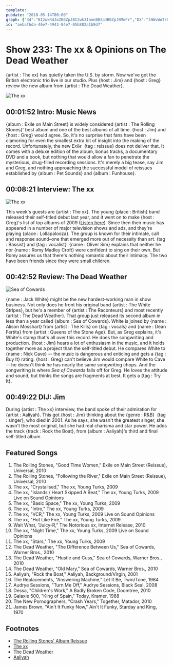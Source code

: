```yaml
---
template: 
pubdate: "2010-05-14T00:00"
graph: {"34":"BI2wkR43oZBBZpJBI2wk3IaonBBZpJBBZpJBMmFr","DX":"lNWvWuTrDX10BIBlNWvWD3HYrlNWvWeuGsolNWvW6IuT9euGsoCH2VieuGso","1ZG":"8miPwfu7rw8miPwbvFPv8miPwYxuNybvFPvrh0wIK3dBibvFPvTbficbvFPv97qiprh0wIdhnxerh0wI8naS1K3dBi8IZy0K3dBiTbficobRiD97qipX6cfdBHm1Gdhnxe","2AA":"0bGt0BJwul0bGt0zLx1TBJwulYnsUc"}
id: "aebafbda-46e7-4943-84e7-05b882a1b9d7"
---
```






# Show 233: The xx & Opinions on The Dead Weather

{artist : The xx} has quietly taken the U.S. by storm. Now we've got the British electronic trio live in our studio. Plus {host : Jim} and {host : Greg} review the new album from {artist : The Dead Weather}.

![The xx](https://static.soundopinions.org/images/2010/thexx/1.jpg)



## 00:01:52 Intro: Music News

{album : Exile on Main Street} is widely considered {artist : The Rolling Stones}' best album and one of the best albums of all time. {host : Jim} and {host : Greg} would agree. So, it's no surprise that fans have been clamoring for even the smallest extra bit of insight into the making of the record. Unfortunately, the new *Exile*  {tag : reissue} does not deliver that. It comes with a deluxe edition of the album, bonus tracks, a documentary DVD and a book, but nothing that would allow a fan to penetrate the mysterious, drug-filled recording sessions. It's merely a big tease, say Jim and Greg, and nothing approaching the successful model of reissues established by {album : Pet Sounds} and {album : Funhouse}.



## 00:08:21 Interview: The xx

![The xx](https://static.soundopinions.org/assets/233/DX0.jpg)

This week's guests are {artist : The xx}. The young {place : British} band released their self-titled debut last year, and it went on to make {host : Greg}'s list of top albums of 2009 ([Listen here](/show/211/)). Since then their music has appeared in a number of major television shows and ads, and they're playing {place : Lollapalooza}. The group is known for their intimate, call and response sound–one that emerged more out of necessity than art. {tag : Bassist} and {tag : vocalist}  {name : Oliver Sim} explains that neither he nor {name : Romy Madley Croft} were confident to sing on their own. But Romy assures us that there's nothing romantic about their intimacy. The two have been friends since they were small children.



## 00:42:52 Review: The Dead Weather

![Sea of Cowards](https://static.soundopinions.org/assets/233/1ZG0.jpg)

{name : Jack White} might be the new hardest-working man in show business. Not only does he front his original band {artist : The White Stripes}, but he's a member of {artist : The Raconteurs} and most recently {artist : The Dead Weather}. That group just released its second album in less than a year called {album : Sea of Cowards}. White is joined by {name : Alison Mosshart} from {artist : The Kills} on {tag : vocals} and {name : Dean Fertita} from {artist : Queens of the Stone Age}. But, as Greg explains, it's White's stamp that's all over this record. He does the songwriting and production. {host : Jim} hears a lot of enthusiasm in the music, and it holds together more as a project than the self-titled debut. He compares White to {name : Nick Cave} -- the music is dangerous and enticing and gets a {tag : Buy It} rating. {host : Greg} can't believe Jim would compare White to Cave -- he doesn't think he has nearly the same songwriting chops. And the songwriting is where *Sea of Cowards* falls off for Greg. He loves the attitude and sound, but thinks the songs are fragments at best. It gets a {tag : Try It}.



## 00:49:22 DIJ: Jim

During {artist : The xx} interview, the band spoke of their admiration for {artist : Aaliyah}. This got {host : Jim} thinking about the {genre : R&B}  {tag : singer}, who died in 2001. As he says, she wasn't the greatest singer, she wasn't the most original, but she had real charisma and star power. He adds the track {track : Rock the Boat}, from {album : Aaliyah}'s third and final self-titled album.



## Featured Songs

1. The Rolling Stones, "Good Time Women," Exile on Main Street (Reissue), Universal, 2010
2. The Rolling Stones, "Following the River," Exile on Main Street (Reissue), Universal, 2010
3. The xx, "Crystalised," The xx, Young Turks, 2009
4. The xx, "Islands / Heart Skipped A Beat," The xx, Young Turks, 2009 Live on Sound Opinions
5. The xx, "Basic Space," The xx, Young Turks, 2009
6. The xx, "Intro," The xx, Young Turks, 2009
7. The xx, "VCR," The xx, Young Turks, 2009 Live on Sound Opinions
8. The xx, "Hot Like Fire," The xx, Young Turks, 2009
9. Wait What, "Juicy-R," The Notorious xx, Internet Release, 2010
10. The xx, "Night Time," The xx, Young Turks, 2009 Live on Sound Opinions
11. The xx, "Stars," The xx, Young Turks, 2009
12. The Dead Weather, "The Difference Between Us," Sea of Cowards, Warner Bros., 2010
13. The Dead Weather, "Hustle and Cuss," Sea of Cowards, Warner Bros., 2010
14. The Dead Weather, "Old Mary," Sea of Cowards, Warner Bros., 2010
15. Aaliyah, "Rock the Boat," Aaliyah, Background/Virgin, 2001
16. The Replacements, "Answering Machine," Let It Be, Twin/Tone, 1984
17. Audrye Sessions, "Turn Me Off," Audrye Sessions, Black Seal, 2008
18. Dessa, "Children's Work," A Badly Broken Code, Doomtree, 2010
19. Galaxie 500, "King of Spain," Today, Kramer, 1988
20. The New Pornographers, "Crash Years," Together, Matador, 2010
21. James Brown, "Ain't It Funky Now," Ain't It Funky, Starday and King, 1970



## Footnotes

- [The Rolling Stones' Album Reissue](http://www.rollingstone.com/music/news/the-secrets-behind-the-rolling-stones-exile-on-main-street-reissue-20100309)
- [The xx](http://thexx.info/)
- [The Dead Weather](http://www.thedeadweather.com/)
- [Aaliyah](http://www.aaliyah.com/)